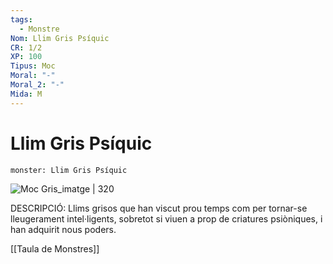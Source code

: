 ```yaml
---
tags:
  - Monstre
Nom: Llim Gris Psíquic
CR: 1/2
XP: 100
Tipus: Moc
Moral: "-"
Moral_2: "-"
Mida: M
---
```

# Llim Gris Psíquic

```statblock
monster: Llim Gris Psíquic
```

![Moc Gris_imatge | 320](https://i.pinimg.com/564x/78/00/80/780080761fb8d9f9cdc8566887cb115e.jpg)

DESCRIPCIÓ: 
Llims grisos que han viscut prou temps com per tornar-se lleugerament intel·ligents, sobretot si viuen a prop de criatures psiòniques, i han adquirit nous poders.

[[Taula de Monstres]]